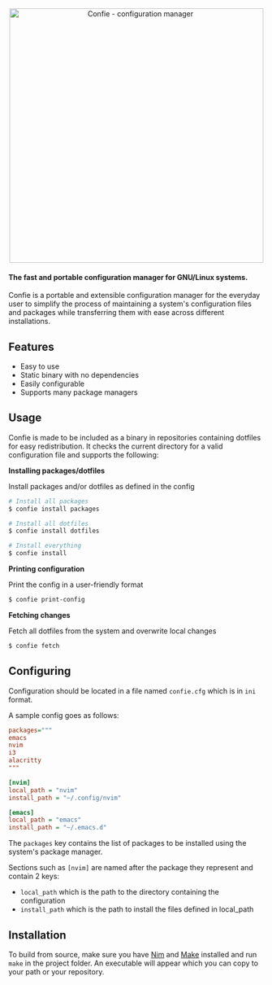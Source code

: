 <div style="text-align:center" markdown="1">
  <img
      width="500"
      src="https://gitlab.com/langhops/confie/-/raw/develop/confie.png"
      alt="Confie - configuration manager">
</div>

#### The fast and portable configuration manager for GNU/Linux systems.

Confie is a portable and extensible configuration manager for the everyday user 
to simplify the process of maintaining a system's configuration files and packages
while transferring them with ease across different installations.

## Features
* Easy to use
* Static binary with no dependencies
* Easily configurable
* Supports many package managers

## Usage

Confie is made to be included as a binary in repositories containing dotfiles for 
easy redistribution. It checks the current directory for a valid configuration file
and supports the following:

**Installing packages/dotfiles**

Install packages and/or dotfiles as defined in the config

```bash
# Install all packages
$ confie install packages

# Install all dotfiles
$ confie install dotfiles

# Install everything
$ confie install
```
**Printing configuration**

Print the config in a user-friendly format

```bash
$ confie print-config
```

**Fetching changes**

Fetch all dotfiles from the system and overwrite local changes

```bash
$ confie fetch
```

## Configuring
Configuration should be located in a file named `confie.cfg` which is
in `ini` format.

A sample config goes as follows:
```ini
packages="""
emacs
nvim
i3
alacritty
"""

[nvim]
local_path = "nvim"
install_path = "~/.config/nvim"

[emacs]
local_path = "emacs"
install_path = "~/.emacs.d"
```

The `packages` key contains the list of packages to be installed using the system's package manager.

Sections such as `[nvim]` are named after the package they represent and contain 2 keys:
* `local_path` which is the path to the directory containing the configuration
* `install_path` which is the path to install the files defined in local_path

## Installation
To build from source, make sure you have [Nim](https://nim-lang.org/install_unix.html) and 
[Make](https://www.gnu.org/software/make/) installed and run `make` in the project folder. 
An executable will appear which you can copy to your path or your repository.
